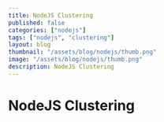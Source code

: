 ```yaml
---
title: NodeJS Clustering
published: false
categories: ["nodejs"]
tags: ["nodejs", "clustering"]
layout: blog
thumbnail: "/assets/blog/nodejs/thumb.png"
image: "/assets/blog/nodejs/thumb.png"
description: NodeJS Clustering 
---
```


# NodeJS Clustering 